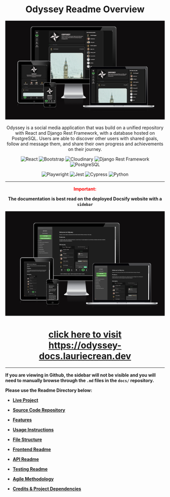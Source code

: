 <center>

<h1> Odyssey Readme Overview </h1>

<img src="docs/assets/media/amiresponsive.png" alt="Logo" width="800px"></img>

Odyssey is a social media application that was build on a unified repository with React and Django Rest Framework, with a database hosted on PostgreSQL. Users are able to discover other users with shared goals, follow and message them, and share their own progress and achievements on their journey.

<!-- GitHub shields for React, CSS, JavaScript, Cloudinary, Django Rest Framework -->

![React](https://img.shields.io/badge/React-61DAFB?style=for-the-badge&logo=react&logoColor=white) ![Bootstrap](https://img.shields.io/badge/React_Bootstrap-7952B3?style=for-the-badge&logo=bootstrap&logoColor=white) ![Cloudinary](https://img.shields.io/badge/Cloudinary-3448C5?style=for-the-badge&logo=cloudinary&logoColor=white) ![Django Rest Framework](https://img.shields.io/badge/Django%20Rest%20Framework-092E20?style=for-the-badge&logo=django&logoColor=white) ![PostgreSQL](https://img.shields.io/badge/PostgreSQL-4169E1?style=for-the-badge&logo=postgresql&logoColor=white)


![Playwright](https://img.shields.io/badge/playwright-26%20passed%2C%200%20failed-brightgreen?logo=playwright) ![Jest](https://img.shields.io/badge/jest-11%20passed%2C%200%20failed-brightgreen?logo=jest) ![Cypress](https://img.shields.io/badge/cypress-4%20passed%2C%200%20failed-brightgreen?logo=cypress)  ![Python](https://img.shields.io/badge/python-38%20passed%2C%200%20failed-brightgreen?logo=python)

---

<b>
<font color="red"> Important: </font> <br>

 The documentation is best read on the deployed Docsify website with a `sidebar`<br>

 <a href="https://odyssey-docs.lauriecrean.dev">
 
 ![readmedocs](docs/assets/media/amiresponsivereadme.png)
 
 <h1> click here to visit <br> https://odyssey-docs.lauriecrean.dev

</a>
</font> </h1>

---

</center>

<b>

If you are viewing in Github, the sidebar will not be visible and you will need to manually browse through the `.md` files in the `docs/` repository.

Please use the Readme Directory below:

* [Live Project](http://odyssey.lauriecrean.dev)
* [Source Code Repository](http://github.com/lmcrean/odyssey-api)


* [Features](docs/features.md)
* [Usage Instructions](docs/usage.md)
* [File Structure](docs/file_structure.md)
* [Frontend Readme](docs/readme_react.md) 
* [API Readme](docs/readme_api.md) 
* [Testing Readme](docs/testing.md)
* [Agile Methodology](docs//agile_method.md)
* [Credits & Project Dependencies](docs/credits.md)


</b>